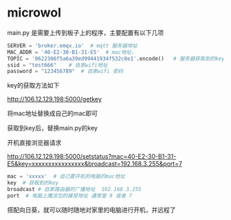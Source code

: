 # microwol

main.py 是需要上传到板子上的程序，主要配置有以下几项

```python
SERVER = 'broker.emqx.io'  # mqtt 服务器地址
MAC_ADDR = '40-E2-30-B1-31-E5'  # mac地址，
TOPIC = '0622306f5a6a39ed99441934f532c8e1'.encode()   # 服务器获取到的key,mqtt的topic地址
ssid = "test666"    # 自家wifi地址
password = "123456789"  # 自家wifi 密码
```

key的获取方法如下

http://106.12.129.198:5000/getkey

将mac地址替换成自己的mac即可

获取到key后，替换main.py的key

开机直接浏览器请求 

http://106.12.129.198:5000/setstatus?mac=40-E2-30-B1-31-E5&key=xxxxxxxxxxxxxxxx&broadcast=192.168.3.255&port=7

```python
mac = 'xxxxx'  # 自己要开机的电脑的mac地址
key  # 获取到的key
broadcast # 自家路由器的广播地址  192.168.3.255
port  # 电脑上魔法包的接受地址 通常是 9 或者 7
```

搭配向日葵，就可以随时随地对家里的电脑进行开机，并远程了

